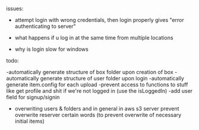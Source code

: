 issues:
- attempt login with wrong credentials,
	then login properly
	gives "error authenticating to server"

- what happens if u log in at the same time from multiple locations
- why is login slow for windows

todo:

-automatically generate structure of box folder upon creation of box
-automatically generate structure of user folder upon login
-automatically generate item.config for each upload
-prevent access to functions to stuff like get profile and shit if we're not logged in (use the isLoggedIn)
-add user field for signup/signin
- overwriting users & folders and in general in aws s3 server
	prevent overwrite
reserver certain words (to prevent overwrite of necessary initial items)